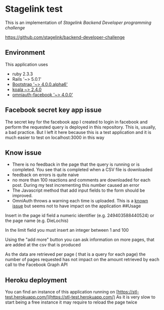 # Stagelink test

This is an implementation of *Stagelink Backend Developer programming challenge*


https://github.com/stagelink/backend-developer-challenge


## Environment
This application uses
* ruby 2.3.3
* Rails '~> 5.0.1'
* [Bootstrap '~> 4.0.0.alpha6'](https://github.com/twbs/bootstrap-rubygem) 
* [koala ~> 2.4.0](https://github.com/arsduo/koala) 
* [omniauth-facebook '~> 4.0.0'](https://github.com/mkdynamic/omniauth-facebook)

##
## Facebook secret key app issue
The secret key for the facebook app I created to login in facebook and perform the requested
 query is deployed in this repository. This is, usually, a bad practice. 
 But I left it here because this is a test application and it is much easier to test on localhost:3000 in this way    


## Know issue
* There is no feedback in the page that the query is running or is completed. You see that is completed when
 a CSV file is downloaded
* feedback on errors is quite naive
* no more than 100 reactions and comments are downloaded for each post. During my test incrementing this number caused an error 
* The Javascript method that add input fields to the form should be improved. 
* OmniAuth throws a warning each time is uploaded. This is a [known issue](https://github.com/omniauth/omniauth/issues/872) but seems not to have impact on 
the application
##Usage

Insert in the page id field a numeric identifier (e.g. 249403588440524) or the page name (e.g. DieLochis)

In the limit field you must insert an integer between 1 and 100 

Using the "add more" button you can ask information on more pages, that are added at the csv that is produced

As the data are retrieved per page ( that is a query for each page) the number of pages requested has not 
impact on the amount retrieved by each call to the Facebook Graph API
  
## Heroku deployment
You can find an instance of this application running on 
[https://stl-test.herokuapp.com/](https://stl-test.herokuapp.com/)
As it is very slow to start being a free instance it may require to reload the page twice


